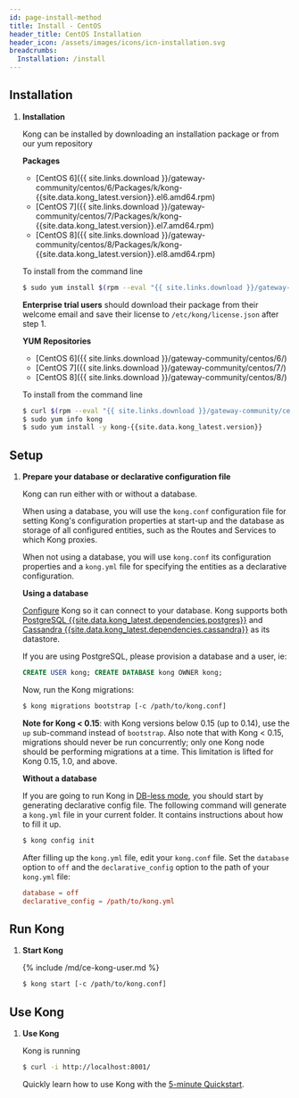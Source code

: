```yaml
---
id: page-install-method
title: Install - CentOS
header_title: CentOS Installation
header_icon: /assets/images/icons/icn-installation.svg
breadcrumbs:
  Installation: /install
---
```


## Installation

1. **Installation**

    Kong can be installed by downloading an installation package or from our yum repository
    
    **Packages**
    
    - [CentOS 6]({{ site.links.download }}/gateway-community/centos/6/Packages/k/kong-{{site.data.kong_latest.version}}.el6.amd64.rpm)
    - [CentOS 7]({{ site.links.download }}/gateway-community/centos/7/Packages/k/kong-{{site.data.kong_latest.version}}.el7.amd64.rpm)
    - [CentOS 8]({{ site.links.download }}/gateway-community/centos/8/Packages/k/kong-{{site.data.kong_latest.version}}.el8.amd64.rpm)
    
    To install from the command line
    
    ```bash
    $ sudo yum install $(rpm --eval "{{ site.links.download }}/gateway-community/centos/%{centos_ver}/Packages/k/kong-{{site.data.kong_latest.version}}.el%{centos_ver}.amd64.rpm")
    ```
    
    **Enterprise trial users** should download their package from their welcome email and save their license to `/etc/kong/license.json` after step 1.
    
    **YUM Repositories**
    
    - [CentOS 6]({{ site.links.download }}/gateway-community/centos/6/)
    - [CentOS 7]({{ site.links.download }}/gateway-community/centos/7/)
    - [CentOS 8]({{ site.links.download }}/gateway-community/centos/8/)
    
    To install from the command line
    
    ```bash
    $ curl $(rpm --eval "{{ site.links.download }}/gateway-community/centos/%{centos_ver}/config.repo") | sudo tee /etc/yum.repos.d/kong.repo
    $ sudo yum info kong
    $ sudo yum install -y kong-{{site.data.kong_latest.version}}
    ```

## Setup

1. **Prepare your database or declarative configuration file**

    Kong can run either with or without a database.

    When using a database, you will use the `kong.conf` configuration file for setting Kong's
    configuration properties at start-up and the database as storage of all configured entities,
    such as the Routes and Services to which Kong proxies.

    When not using a database, you will use `kong.conf` its configuration properties and a `kong.yml`
    file for specifying the entities as a declarative configuration.

    **Using a database**

    [Configure][configuration] Kong so it can connect to your database. Kong supports both [PostgreSQL {{site.data.kong_latest.dependencies.postgres}}](http://www.postgresql.org/) and [Cassandra {{site.data.kong_latest.dependencies.cassandra}}](http://cassandra.apache.org/) as its datastore.

    If you are using PostgreSQL, please provision a database and a user, ie:

    ```sql
    CREATE USER kong; CREATE DATABASE kong OWNER kong;
    ```

    Now, run the Kong migrations:

    ```bash
    $ kong migrations bootstrap [-c /path/to/kong.conf]
    ```

    **Note for Kong < 0.15**: with Kong versions below 0.15 (up to 0.14), use
    the `up` sub-command instead of `bootstrap`. Also note that with Kong <
    0.15, migrations should never be run concurrently; only one Kong node
    should be performing migrations at a time. This limitation is lifted for
    Kong 0.15, 1.0, and above.

    **Without a database**

    If you are going to run Kong in [DB-less mode](/{{site.data.kong_latest.release}}/db-less-and-declarative-config/),
    you should start by generating declarative config file. The following command will generate a `kong.yml`
    file in your current folder. It contains instructions about how to fill it up.

    ``` bash
    $ kong config init
    ```

    After filling up the `kong.yml` file, edit your `kong.conf` file. Set the `database` option
    to `off` and the `declarative_config` option to the path of your `kong.yml` file:

    ``` conf
    database = off
    declarative_config = /path/to/kong.yml
    ```

## Run Kong

1. **Start Kong**

    {% include /md/ce-kong-user.md %}

    ```bash
    $ kong start [-c /path/to/kong.conf]
    ```

## Use Kong

1. **Use Kong**

    Kong is running

    ```bash
    $ curl -i http://localhost:8001/
    ```

    Quickly learn how to use Kong with the [5-minute Quickstart](/latest/getting-started/quickstart).

[configuration]: /{{site.data.kong_latest.release}}/configuration#database
